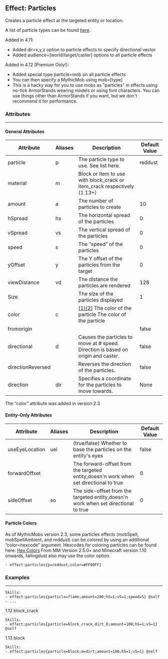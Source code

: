 Effect: Particles
----

Creates a particle effect at the targeted entity or location.

A list of particle types can be found [here](/skills/effects/particles/types).

Added in 4.11: 
* Added dir=x,y,z option to particle effects to specify directional vector
* Added audience=\[world/target/caster\] options to all particle effects

Added in 4.12 (Premium Only!):
* Added special type particle=mob on all particle effects
* You can then specify a MythicMob using mob=\[type\]
* This is a hacky way for you to use mobs as "particles" in effects using no-tick ArmorStands wearing models or using font characters. You can use things other than ArmorStands if you want, but we don't recommend it for performance.

### Attributes
----

#### General Attributes

| Attribute  | Aliases | Description | Default Value |
| ------ | ------ | ------ | ------ |
| particle  | p  | The particle type to use. See list here.  | reddust |
| material | m | Block or Item to use with block_crack or item_crack respectively (1.13+) |
| amount | a | The number of particles to create | 10    |
| hSpread | hs  | The horizontal spread of the particles | 0     |
| vSpread | vs  | The vertical spread of the particles | 0     |
| speed | s   | The “speed” of the particles | 0 |
| yOffset | y   | The Y offset of the particles from the target | 0 |
| viewDistance | vd  | The distance the particles are rendered | 128   |
| Size | | The size of the particles displayed | 1 |
| color | c | [(1)](/wikis/skills/effects/particles "only works on colorable particle types like “reddust”")[(2)](/wikis/skills/effects/particles "color must be provided in hex-code") The color of the particle The color of the particle |  |
| fromorigin |  |  | false |
| directional | d | Causes the particles to move at # speed. Direction is based on origin and caster. | false | 
| directionReversed | | Reverses the direction of the particles. | false | 
| direction | dir | Specifies a coordinate for the particles to move towards. | None | 

The “color” attribute was added in version 2.3

#### Entity-Only Attributes

| Attribute       | Aliases  | Description | Default Value |
|-----------------|----------|------|---------------|
| useEyeLocation | uel | (true/false) Whether to base the particles on the entity's eyes | false |
| forwardOffset   |  | The forward-offset from the targeted entity,doesn'n work when set directional to true | 0 |
| sideOffset | so | The side-offset from the targeted entity,doesn'n work when set directional to true | 0 |

#### Particle Colors

As of MythicMobs version 2.3, some particles effects (mobSpell, mobSpellAmbient, and reddust) can be colored by using an additional “color=hexcode” argument. Hexcodes for coloring particles can be found here: [Hex Colors](http://www.color-hex.com/) From MM Version 2.5.0+ and Minecraft version 1.10 onwards, fallingdust also may use the color option.

    - effect:particles{p=reddust;color=#FF00FF}

### Examples
----
    Skills:
    - effect:particles{particle=flame;amount=200;hS=1;vS=1;speed=5} @self
    - ...
1.12 block_crack

    Skills:
    - effect:particles{particle=block_crack_dirt_0;amount=100;hS=1;vS=1} @self

1.13 block

    Skills:
    - effect:particles{particle=block;m=dirt;amount=100;hS=1;vS=1} @self